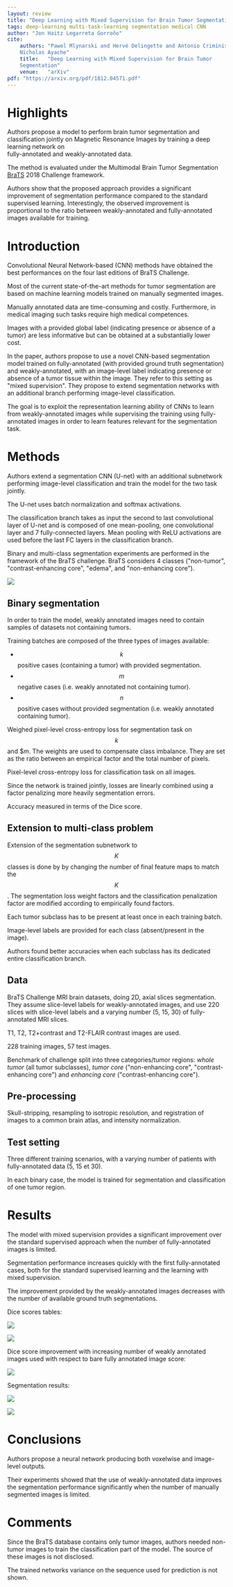 ```yaml
---
layout: review
title: "Deep Learning with Mixed Supervision for Brain Tumor Segmentation"
tags: deep-learning multi-task-learning segmentation medical CNN
author: "Jon Haitz Legarreta Gorroño"
cite:
    authors: "Pawel Mlynarski and Hervé Delingette and Antonio Criminisi and
    Nicholas Ayache"
    title:   "Deep Learning with Mixed Supervision for Brain Tumor
    Segmentation"
    venue:   "arXiv"
pdf: "https://arxiv.org/pdf/1812.04571.pdf"
---
```



# Highlights

Authors propose a model to perform brain tumor segmentation and classification
jointly on Magnetic Resonance Images by training a deep learning network on  
fully-annotated and weakly-annotated data.

The method is evaluated under the Multimodal Brain Tumor Segmentation
[BraTS](https://www.med.upenn.edu/sbia/brats2018.html) 2018 Challenge framework.

Authors show that the proposed approach provides a significant improvement of
segmentation performance compared to the standard supervised learning.
Interestingly, the observed improvement is proportional to the ratio between
weakly-annotated and fully-annotated images available for training.


# Introduction

Convolutional Neural Network-based (CNN) methods have obtained the best
performances on the four last editions of BraTS Challenge.

Most of the current state-of-the-art methods for tumor segmentation are
based on machine learning models trained on manually segmented images.

Manually annotated data are time-consuming and costly. Furthermore, in medical
imaging such tasks require high medical competences.

Images with a provided global label (indicating presence or absence of a
tumor) are less informative but can be obtained at a substantially lower cost.

In the paper, authors propose to use a novel CNN-based segmentation model
trained on fully-annotated (with provided ground truth segmentation) and
weakly-annotated, with an image-level label indicating presence or absence
of a tumor tissue within the image. They refer to this setting as "mixed
supervision". They propose to extend segmentation networks with an additional
branch performing image-level classification.

The goal is to exploit the representation learning ability of CNNs to learn
from weakly-annotated images while supervising the training using
fully-annotated images in order to learn features relevant for the
segmentation task.


# Methods

Authors extend a segmentation CNN (U-net) with an additional subnetwork
performing image-level classification and train the model for the two task
jointly.

The U-net uses batch normalization and softmax activations.

The classification branch takes as input the second to last convolutional layer
of U-net and is composed of one mean-pooling, one convolutional layer and
7 fully-connected layers. Mean pooling with ReLU activations are used before the
last FC layers in the classification branch.

Binary and multi-class segmentation experiments are performed in the framework
of the BraTS challenge. BraTS considers 4 classes ("non-tumor",
"contrast-enhancing core", "edema", and "non-enhancing core").

![](/article/images/MixedSupervisionBrainTumorSegmentation/Architecture.jpg)

## Binary segmentation

In order to train the model, weakly annotated images need to contain samples of
datasets not containing tumors.

Training batches are composed of the three types of images available:
- $$k$$ positive cases (containing a tumor) with provided segmentation.
- $$m$$ negative cases (i.e. weakly annotated not containing tumor).
- $$n$$ positive cases without provided segmentation (i.e. weakly annotated
  containing tumor).

Weighed pixel-level cross-entropy loss for segmentation task on $$k$$ and $$m$.
The weights are used to compensate class imbalance. They are set as the ratio
between an empirical factor and the total number of pixels.

Pixel-level cross-entropy loss for classification task on all images.

Since the network is trained jointly, losses are linearly combined using a
factor penalizing more heavily segmentation errors.

Accuracy measured in terms of the Dice score.

## Extension to multi-class problem

Extension of the segmentation subnetwork to $$K$$ classes is done by
by changing the number of final feature maps to match the $$K$$. The
segmentation loss weight factors and the classification penalization factor are
modified according to empirically found factors.

Each tumor subclass has to be present at least once in each training batch.

Image-level labels are provided for each class (absent/present in the image).

Authors found better accuracies when each subclass has its dedicated entire
classification branch.

## Data

BraTS Challenge MRI brain datasets, doing 2D, axial slices segmentation. They
assume slice-level labels for weakly-annotated images, and use 220 slices
with slice-level labels and a varying number (5, 15, 30) of fully-annotated
MRI slices.

T1, T2, T2+contrast and T2-FLAIR contrast images are used.

228 training images, 57 test images.

Benchmark of challenge split into three categories/tumor regions: *whole tumor*
(all tumor subclasses), *tumor core* ("non-enhancing core", "contrast-enhancing
core") and *enhancing core* ("contrast-enhancing core").

## Pre-processing

Skull-stripping, resampling to isotropic resolution, and registration of images
to a common brain atlas, and intensity normalization.

## Test setting

Three different training scenarios, with a varying number of patients with
fully-annotated data (5, 15 et 30).

In each binary case, the model is trained for segmentation and classification of
one tumor region.


# Results

The model with mixed supervision provides a significant improvement over the
standard  supervised  approach when the number of fully-annotated images is
limited.  

Segmentation performance increases quickly with the first fully-annotated
cases, both for the standard supervised learning and the learning with mixed
supervision.

The improvement provided by the weakly-annotated images decreases with the
number of available ground truth segmentations.

Dice scores tables:

![](/article/images/MixedSupervisionBrainTumorSegmentation/Binary_class_segmentation_results_table.jpg)

![](/article/images/MixedSupervisionBrainTumorSegmentation/Multiclass_segmentation_results_table.jpg)

Dice score improvement with increasing number of weakly annotated images used
with respect to bare fully annotated image score:

![](/article/images/MixedSupervisionBrainTumorSegmentation/Dice_score_plot.jpg)

Segmentation results:

![](/article/images/MixedSupervisionBrainTumorSegmentation/Tumor_core_case_segmentation_result.jpg)

![](/article/images/MixedSupervisionBrainTumorSegmentation/Whole_tumor_case_segmentation_result.jpg)


# Conclusions

Authors propose a neural network producing both voxelwise and image-level
outputs.

Their experiments showed that the use of weakly-annotated data improves the
segmentation performance significantly when the number of manually segmented
images is limited.


# Comments

Since the BraTS database contains only tumor images, authors needed non-tumor
images to train the classification part of the model. The source of these
images is not disclosed.

The trained networks variance on the sequence used for prediction is not shown.

